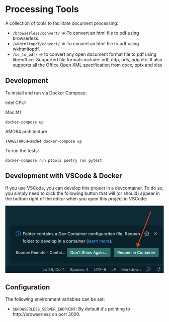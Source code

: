 # Processing Tools

A collection of tools to facilitate document processing:

- `/browserless/convert/` => To convert an html file to pdf using browserless.
- `/wkhtmltopdf/convert/` => To convert an html file to pdf using wkhtmltopdf.
- `/od_to_pdf/` => to convert any open document format file to pdf using libreoffice. Supported file formats include: odt, odp, ods, odg etc. It also supports all the Office Open XML specification from docx, pptx and xlsx

## Development

To install and run via Docker Compose:

Intel CPU:

Mac M1

```shell
docker-compose up
```

AMD64 architecture

```shell
TARGETARCH=amd64 docker-compose up
```

To run the tests:

```shell
docker-compose run ptools poetry run pytest
```

## Development with VSCode & Docker

If you use VSCode, you can develop this project in a devcontainer. To do
so, you simply need to click the following button that will (or should) appear in the bottom right of the editor when you open this project in VSCode:

![VSCode Open in Editor](img/devcontainer.png)

## Configuration

The following environment variables can be set:

- `$BROWSERLESS_SERVER_ENDPOINT`: By default it's pointing to http://browserless on port 3000.
